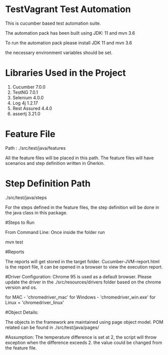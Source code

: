 # TestVagrant Test Automation
This is cucumber based test automation suite.

The automation pack has been built using JDK: 11 and mvn 3.6

To run the automation pack please install JDK 11 and mvn 3.6  

the necessary environment variables should be set.

# Libraries Used in the Project
1. Cucumber 7.0.0
2. TestNG 7.0.1
3. Selenium 4.0.0
4. Log 4j 1.2.17
5. Rest Assured 4.4.0
6. assertj 3.21.0

# Feature File

Path : ./src/test/java/features

All the feature files will be placed in this path. The feature files will have scenarios and step definition written in Gherkin.

# Step Definition Path

./src/test/java/steps

For the steps defined in the feature files, the step definition will be done in the java class in this package. 

#Steps to Run
 
From Command Line:
Once inside the folder run 

mvn test

#Reports

The reports will get stored in the target folder.
Cucumber-JVM-report.html is the report file, it can be opened in a browser to view the execution report. 

#Driver Configuration:
Chrome 95 is used as a default browser. Please update the driver in the ./src/resources/drivers folder based on the chrome version and os.


for MAC - 'chromedriver_mac'
for Windows - 'chromedriver_win.exe'
for Linux  = 'chromedriver_linux'

#Object Details:

The objects in the framework are maintained using page object model.
POM related can be found in ./src/test/java/pages/

#Assumption:
The temperature difference is set at 2, the script will throw exception when the difference exceeds 2. the value could be changed from the feature file.
